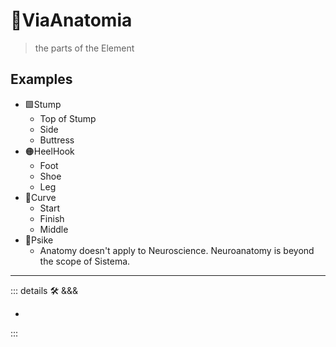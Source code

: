 # 🔻<via>ViaAnatomia</via>

> the parts of the Element

## Examples

- 🟩<eko>Stump</eko>
    - Top of Stump
    - Side
    - Buttress
- 🟠<move>HeelHook</move>
    - Foot
    - Shoe
    - Leg
- 🔻<via>Curve</via>
    - Start
    - Finish
    - Middle
- 💜<psike>Psike</psike>
    - Anatomy doesn't apply to Neuroscience. Neuroanatomy is beyond the scope of Sistema.

---

<!-- =================================================== -->
<!-- =================================================== -->
<!-- =================================================== -->
<!-- =================================================== -->
<!-- =================================================== -->
::: details 🛠 <dev>&&&</dev>

-

:::
